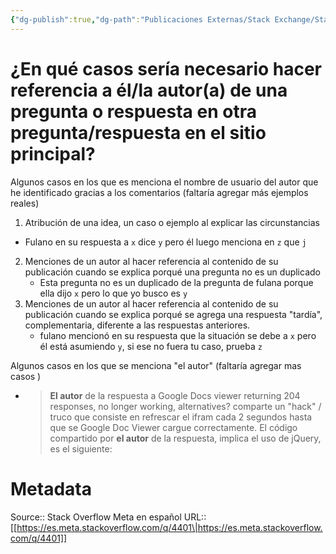 ```yaml
---
{"dg-publish":true,"dg-path":"Publicaciones Externas/Stack Exchange/Stack Overflow en español/Stack Overflow en español Meta/es.meta.stackoverflow.com-4401.md","permalink":"/publicaciones-externas/stack-exchange/stack-overflow-en-espanol/stack-overflow-en-espanol-meta/es-meta-stackoverflow-com-4401/","title":"¿En qué casos sería necesario hacer referencia a él/la autor(a) de una pregunta o respuesta en otra pregunta/respuesta en el sitio principal?","hide":true,"noteIcon":"\"0\"","created":"2024-04-03T12:49:10.631-06:00","updated":"2024-04-05T16:44:04.335-06:00"}
---
```


# ¿En qué casos sería necesario hacer referencia a él/la autor(a) de una pregunta o respuesta en otra pregunta/respuesta en el sitio principal?

Algunos casos en los que es menciona el nombre de usuario del autor que he identificado gracias a los comentarios (faltaría agregar más ejemplos reales)

1. Atribución de una idea, un caso o ejemplo al explicar las circunstancias
  - Fulano en su respuesta a `x` dice `y` pero él luego menciona en `z` que `j` 

2. Menciones de un autor al hacer referencia al contenido de su publicación cuando se explica porqué una pregunta no es un duplicado
   - Esta pregunta no es un duplicado de la pregunta de fulana porque ella dijo `x` pero lo que yo busco es `y`
3. Menciones de un autor al hacer referencia al contenido de su publicación cuando se explica porqué se agrega una respuesta "tardía", complementaria, diferente a las respuestas anteriores.
   - fulano mencionó en su respuesta que la situación se debe a `x` pero él está asumiendo `y`, si ese no fuera tu caso, prueba `z`

Algunos casos en los que se menciona "el autor" (faltaría agregar mas casos )

<!-- [respuesta](https://es.stackoverflow.com/a/244890/65) -->

- >**El autor** de la respuesta a Google Docs viewer returning 204 responses, no longer working, alternatives? comparte un "hack" / truco que consiste en refrescar el ifram cada 2 segundos hasta que se Google Doc Viewer cargue correctamente. El código compartido por **el autor** de la respuesta, implica el uso de jQuery, es el siguiente:

# Metadata
Source:: Stack Overflow Meta en español
URL:: [[https://es.meta.stackoverflow.com/q/4401\|https://es.meta.stackoverflow.com/q/4401]]

